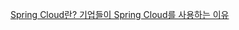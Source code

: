 [Spring Cloud란? 기업들이 Spring Cloud를 사용하는 이유]([https://jh-labs.tistory.com/461](https://www.elancer.co.kr/blog/detail/248))
